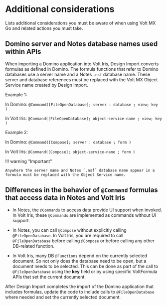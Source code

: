 # Additional considerations

Lists additional considerations you must be aware of when using Volt MX Go and related actions you must take.

## Domino server and Notes database names used within APIs

When importing a Domino application into Volt Iris, Design Import converts formulas as defined in Domino. The formula functions that refer to Domino databases use a server name and a Notes `.nsf` database name. These server and database references must be replaced with the Volt MX Object Service name created by Design Import.

Example 1:

In Domino: `@Command([FileOpenDatabase]; server : database ; view; key )`

In Volt Iris: `@Command([FileOpenDatabase]; object-service-name ; view; key )`

Example 2:

In Domino: `@Command([Compose]; server : database ; form )`

In Volt Iris: `@Command([Compose]; object-service-name ; form )`

!!! warning "Important"

    Anywhere the server name and Notes `.nsf` database name appear in a formula must be replaced with the Object Service name.

## Differences in the behavior of `@Command` formulas that access data in Notes and Volt Iris

- In Notes, the `@Commands` to access data provide UI support when invoked. In Volt Iris, these `@Commands` are implemented as commands without UI support.

- In Notes, you can call `@Compose` without explicitly calling `@FileOpenDatabase`. In Volt Iris, you are required to call `@FileOpenDatabase` before calling `@Compose` or before calling any other DB-related function.

- In Volt Iris, many DB `@Functions` depend on the currently selected document. So not only does the database need to be open, but a document needs to be selected. This can be done as part of the call to `@FileOpenDatabase` using the **key** field or by using specific VoltFormula APIs that set the current document.

After Design Import completes the import of the Domino application that includes formulas, update the code to include calls to `@FileOpenDatabase` where needed and set the currently selected document.
